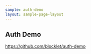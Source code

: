 ```yaml
---
sample: auth-demo
layout: sample-page-layout
---
```


## Auth Demo

https://github.com/blocklet/auth-demo
